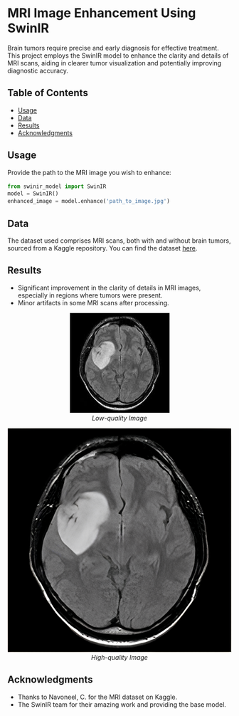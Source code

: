
# MRI Image Enhancement Using SwinIR

Brain tumors require precise and early diagnosis for effective treatment. This project employs the SwinIR model to enhance the clarity and details of MRI scans, aiding in clearer tumor visualization and potentially improving diagnostic accuracy.

## Table of Contents

- [Usage](#usage)
- [Data](#data)
- [Results](#results)
- [Acknowledgments](#acknowledgments)


## Usage

Provide the path to the MRI image you wish to enhance:

```python
from swinir_model import SwinIR
model = SwinIR()
enhanced_image = model.enhance('path_to_image.jpg')
```

## Data

The dataset used comprises MRI scans, both with and without brain tumors, sourced from a Kaggle repository. You can find the dataset [here](https://www.kaggle.com/datasets/navoneel/brain-mri-images-for-brain-tumor-detection).

## Results

- Significant improvement in the clarity of details in MRI images, especially in regions where tumors were present.
- Minor artifacts in some MRI scans after processing.

<p align="center">
  <img src="./SwinIR_result/Y4.jpg" alt="Low quality image with a Tumor">
  <br>
  <i>Low-quality Image</i>
</p>

<p align="center">
  <img src="./SwinIR_result/Y4_SwinIR.png" alt="High quality image with a Tumor">
  <br>
  <i>High-quality Image</i>
</p>

## Acknowledgments

- Thanks to Navoneel, C. for the MRI dataset on Kaggle.
- The SwinIR team for their amazing work and providing the base model.
